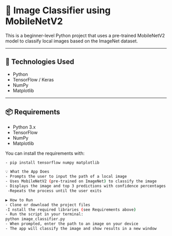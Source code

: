 # 📸 Image Classifier using MobileNetV2

This is a beginner-level Python project that uses a pre-trained MobileNetV2 model to classify local images based on the ImageNet dataset.

---

## 🧰 Technologies Used

- Python  
- TensorFlow / Keras  
- NumPy  
- Matplotlib  

---

## 📦 Requirements

- Python 3.x  
- TensorFlow  
- NumPy  
- Matplotlib  

You can install the requirements with:

```bash
- pip install tensorflow numpy matplotlib

💡 What the App Does
- Prompts the user to input the path of a local image
- Uses MobileNetV2 (pre-trained on ImageNet) to classify the image
- Displays the image and top 3 predictions with confidence percentages
 -Repeats the process until the user exits

▶ How to Run
- Clone or download the project files
-I nstall the required libraries (see Requirements above)
- Run the script in your terminal:
python image_classifier.py
- When prompted, enter the path to an image on your device
- The app will classify the image and show results in a new window
